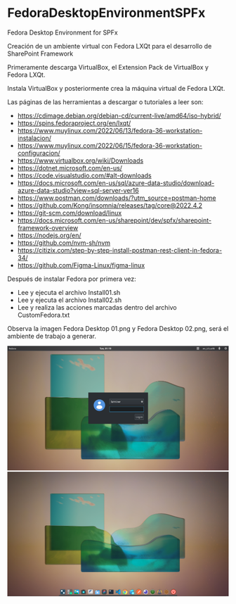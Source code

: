 # FedoraDesktopEnvironmentSPFx
Fedora Desktop Environment for SPFx

Creación de un ambiente virtual con Fedora LXQt para el desarrollo de SharePoint Framework

Primeramente descarga VirtualBox, el Extension Pack de VirtualBox y Fedora LXQt.

Instala VirtualBox  y posteriormente crea la máquina virtual de Fedora LXQt.

Las páginas de las herramientas a descargar o tutoriales a leer son:

- https://cdimage.debian.org/debian-cd/current-live/amd64/iso-hybrid/
- https://spins.fedoraproject.org/en/lxqt/
- https://www.muylinux.com/2022/06/13/fedora-36-workstation-instalacion/
- https://www.muylinux.com/2022/06/15/fedora-36-workstation-configuracion/
- https://www.virtualbox.org/wiki/Downloads
- https://dotnet.microsoft.com/en-us/
- https://code.visualstudio.com/#alt-downloads
- https://docs.microsoft.com/en-us/sql/azure-data-studio/download-azure-data-studio?view=sql-server-ver16
- https://www.postman.com/downloads/?utm_source=postman-home
- https://github.com/Kong/insomnia/releases/tag/core@2022.4.2
- https://git-scm.com/download/linux
- https://docs.microsoft.com/en-us/sharepoint/dev/spfx/sharepoint-framework-overview
- https://nodejs.org/en/
- https://github.com/nvm-sh/nvm
- https://citizix.com/step-by-step-install-postman-rest-client-in-fedora-34/
- https://github.com/Figma-Linux/figma-linux

Después de instalar Fedora por primera vez:

- Lee y ejecuta el archivo Install01.sh
- Lee y ejecuta el archivo Install02.sh
- Lee y realiza las acciones marcadas dentro del archivo CustomFedora.txt

Observa la imagen Fedora Desktop 01.png y Fedora Desktop 02.png, será el ambiente de trabajo a generar.

![alt text](https://github.com/SPFxDeveloper/FedoraDesktopEnvironmentSPFx/blob/main/Fedora%20Desktop%2001.png?raw=true)
![alt text](https://github.com/SPFxDeveloper/FedoraDesktopEnvironmentSPFx/blob/main/Fedora%20Desktop%2002.png?raw=true)

